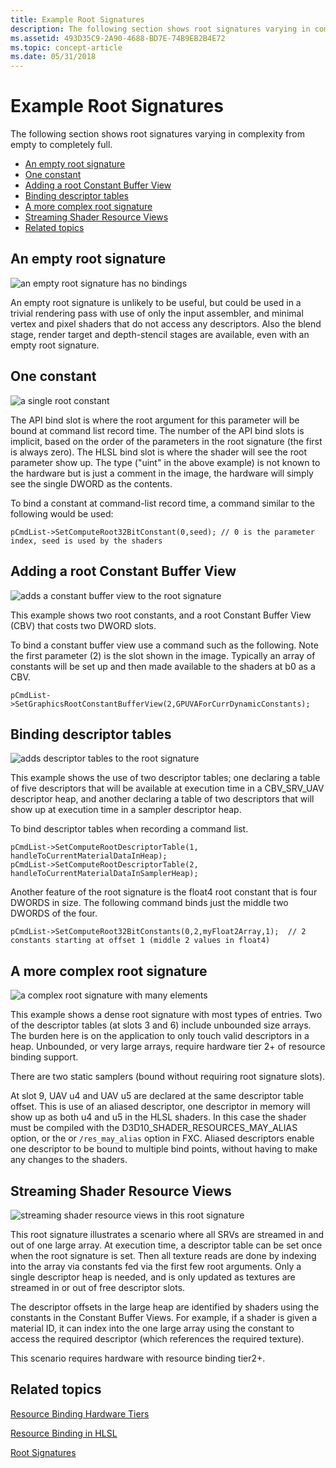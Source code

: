 ```yaml
---
title: Example Root Signatures
description: The following section shows root signatures varying in complexity from empty to completely full.
ms.assetid: 493D35C9-2A90-4688-BD7E-74B9EB2B4E72
ms.topic: concept-article
ms.date: 05/31/2018
---
```


# Example Root Signatures

The following section shows root signatures varying in complexity from empty to completely full.

-   [An empty root signature](#an-empty-root-signature)
-   [One constant](#one-constant)
-   [Adding a root Constant Buffer View](#adding-a-root-constant-buffer-view)
-   [Binding descriptor tables](#binding-descriptor-tables)
-   [A more complex root signature](#a-more-complex-root-signature)
-   [Streaming Shader Resource Views](#streaming-shader-resource-views)
-   [Related topics](#related-topics)

## An empty root signature

![an empty root signature has no bindings](images/root-tables-0.png)

An empty root signature is unlikely to be useful, but could be used in a trivial rendering pass with use of only the input assembler, and minimal vertex and pixel shaders that do not access any descriptors. Also the blend stage, render target and depth-stencil stages are available, even with an empty root signature.

## One constant

![a single root constant](images/root-tables-constant.png)

The API bind slot is where the root argument for this parameter will be bound at command list record time. The number of the API bind slots is implicit, based on the order of the parameters in the root signature (the first is always zero). The HLSL bind slot is where the shader will see the root parameter show up. The type ("uint" in the above example) is not known to the hardware but is just a comment in the image, the hardware will simply see the single DWORD as the contents.

To bind a constant at command-list record time, a command similar to the following would be used:

``` syntax
pCmdList->SetComputeRoot32BitConstant(0,seed); // 0 is the parameter index, seed is used by the shaders
```

## Adding a root Constant Buffer View

![adds a constant buffer view to the root signature](images/root-tables-cbv.png)

This example shows two root constants, and a root Constant Buffer View (CBV) that costs two DWORD slots.

To bind a constant buffer view use a command such as the following. Note the first parameter (2) is the slot shown in the image. Typically an array of constants will be set up and then made available to the shaders at b0 as a CBV.

``` syntax
pCmdList->SetGraphicsRootConstantBufferView(2,GPUVAForCurrDynamicConstants);
```

## Binding descriptor tables

![adds descriptor tables to the root signature](images/root-tables-2.png)

This example shows the use of two descriptor tables; one declaring a table of five descriptors that will be available at execution time in a CBV\_SRV\_UAV descriptor heap, and another declaring a table of two descriptors that will show up at execution time in a sampler descriptor heap.

To bind descriptor tables when recording a command list.

``` syntax
pCmdList->SetComputeRootDescriptorTable(1, handleToCurrentMaterialDataInHeap);
pCmdList->SetComputeRootDescriptorTable(2, handleToCurrentMaterialDataInSamplerHeap);
```

Another feature of the root signature is the float4 root constant that is four DWORDS in size. The following command binds just the middle two DWORDS of the four.

``` syntax
pCmdList->SetComputeRoot32BitConstants(0,2,myFloat2Array,1);  // 2 constants starting at offset 1 (middle 2 values in float4)
```

## A more complex root signature

![a complex root signature with many elements](images/root-tables-3.png)

This example shows a dense root signature with most types of entries. Two of the descriptor tables (at slots 3 and 6) include unbounded size arrays. The burden here is on the application to only touch valid descriptors in a heap. Unbounded, or very large arrays, require hardware tier 2+ of resource binding support.

There are two static samplers (bound without requiring root signature slots).

At slot 9, UAV u4 and UAV u5 are declared at the same descriptor table offset. This is use of an aliased descriptor, one descriptor in memory will show up as both u4 and u5 in the HLSL shaders. In this case the shader must be compiled with the D3D10\_SHADER\_RESOURCES\_MAY\_ALIAS option, or the or `/res_may_alias` option in FXC. Aliased descriptors enable one descriptor to be bound to multiple bind points, without having to make any changes to the shaders.

## Streaming Shader Resource Views

![streaming shader resource views in this root signature](images/root-tables-4.png)

This root signature illustrates a scenario where all SRVs are streamed in and out of one large array. At execution time, a descriptor table can be set once when the root signature is set. Then all texture reads are done by indexing into the array via constants fed via the first few root arguments. Only a single descriptor heap is needed, and is only updated as textures are streamed in or out of free descriptor slots.

The descriptor offsets in the large heap are identified by shaders using the constants in the Constant Buffer Views. For example, if a shader is given a material ID, it can index into the one large array using the constant to access the required descriptor (which references the required texture).

This scenario requires hardware with resource binding tier2+.

## Related topics

<dl> <dt>

[Resource Binding Hardware Tiers](hardware-support.md)
</dt> <dt>

[Resource Binding in HLSL](resource-binding-in-hlsl.md)
</dt> <dt>

[Root Signatures](root-signatures.md)
</dt> </dl>

 

 




